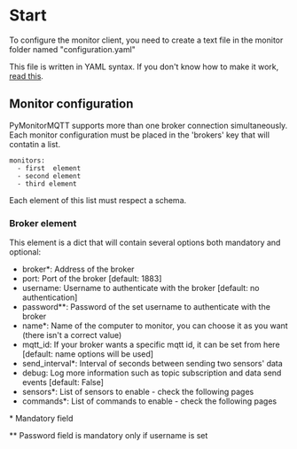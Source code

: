 # Start

To configure the monitor client, you need to create a text file in the monitor folder named "configuration.yaml"

This file is written in YAML syntax. If you don't know how to make it work, [read this](https://rollout.io/blog/yaml-tutorial-everything-you-need-get-started/).

## Monitor configuration

PyMonitorMQTT supports more than one broker connection simultaneously. Each monitor configuration must be placed in the 'brokers' key that will contatin a list. 

```
monitors:
  - first  element
  - second element
  - third element
```

Each element of this list must respect a schema.

### Broker element 

This element is a dict that will contain several options both mandatory and optional:
* broker*: Address of the broker
* port: Port of the broker [default: 1883]
* username: Username to authenticate with the broker [default: no authentication]
* password**: Password of the set username to authenticate with the broker
* name*: Name of the computer to monitor, you can choose it as you want (there isn't a correct value)
* mqtt_id: If your broker wants a specific mqtt id, it can be set from here [default: name options will be used]
* send_interval*: Interval of seconds between sending two sensors' data
* debug: Log more information such as topic subscription and data send events [default: False]
* sensors*: List of sensors to enable - check the following pages
* commands*: List of commands to enable - check the following pages

\* Mandatory field

\** Password field is mandatory only if username is set